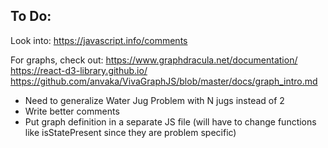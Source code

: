 ## To Do:

Look  into:
https://javascript.info/comments


For graphs, check out:
https://www.graphdracula.net/documentation/
https://react-d3-library.github.io/
https://github.com/anvaka/VivaGraphJS/blob/master/docs/graph_intro.md


* Need to generalize Water Jug Problem with N jugs instead of 2
* Write better comments
* Put graph definition in a separate JS file 
    (will have to change functions like isStatePresent since they are problem specific)



